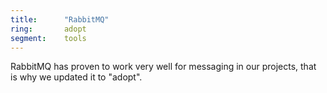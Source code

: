 ```yaml
---
title:      "RabbitMQ"
ring:       adopt
segment:    tools
---
```


RabbitMQ has proven to work very well for messaging in our projects, that is why we updated it to "adopt".
